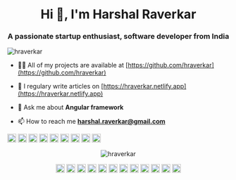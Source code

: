 <h1 align="center">Hi 👋, I'm Harshal Raverkar</h1>
<h3 align="center">A passionate startup enthusiast, software developer from India</h3>
<p align="left"> <img src="https://komarev.com/ghpvc/?username=hraverkar" alt="hraverkar" /> </p>

- 👨‍💻 All of my projects are available at [https://github.com/hraverkar](https://github.com/hraverkar)

- 📝 I regulary write articles on [https://hraverkar.netlify.app](https://hraverkar.netlify.app)

- 💬 Ask me about **Angular framework**

- 📫 How to reach me **harshal.raverkar@gmail.com**

<p align="left"><img src="https://www.flaticon.com/svg/vstatic/svg/423/423068.svg?token=exp=1615704008~hmac=bf118e36f918a21f40576765200f8918" alt="csharp" width="20" height="20"/> <img src="https://www.flaticon.com/svg/vstatic/svg/919/919853.svg?token=exp=1615704065~hmac=0ce62b4b2a145786d3592961166494a5" alt="docker" width="20" height="20"/> <img src="https://www.flaticon.com/svg/vstatic/svg/2748/2748383.svg?token=exp=1615704160~hmac=b4913689acff49799b05edb1db73d009" alt="dotnet" width="20" height="20"/> <img src="https://www.flaticon.com/svg/vstatic/svg/919/919828.svg?token=exp=1615704183~hmac=b5f6362f44eee231e34d952de8b90d11" alt="javascript" width="20" height="20"/> <img src="https://www.flaticon.com/svg/vstatic/svg/919/919832.svg?token=exp=1615704268~hmac=149ea077999a36cb0b784493ef34a745" alt="typescript" width="20" height="20"/> <img src="https://konpa.github.io/devicon/devicon.git/icons/mongodb/mongodb-original-wordmark.svg" alt="mongodb" width="20" height="20"/> <img src="https://konpa.github.io/devicon/devicon.git/icons/postgresql/postgresql-original-wordmark.svg" alt="postgresql" width="20" height="20"/> <img src="https://www.flaticon.com/svg/vstatic/svg/919/919825.svg?token=exp=1615704360~hmac=c17042a921fbc38d4bbac3b7542fbeeb" alt="nodejs" width="20" height="20"/> <img src="https://konpa.github.io/devicon/devicon.git/icons/nginx/nginx-original.svg" alt="nginx" width="20" height="20"/></p><p align="center"> <img src="https://github-readme-stats.vercel.app/api?username=hraverkar&show_icons=true" alt="hraverkar" /> </p>

<p align="center">
<a href="https://medium.com/@hraverkar" target="blank"><img align="center" src="https://cdn.jsdelivr.net/npm/simple-icons@3.0.1/icons/medium.svg" alt="hraverkar" height="20" width="20" /></a>
<a href="https://dev.to/hraverkar" target="blank"><img align="center" src="https://cdn.jsdelivr.net/npm/simple-icons@3.0.1/icons/dev-dot-to.svg" alt="hraverkar" height="20" width="20" /></a>
<a href="https://twitter.com/hraverkar" target="blank"><img align="center" src="https://cdn.jsdelivr.net/npm/simple-icons@3.0.1/icons/twitter.svg" alt="hraverkar" height="20" width="20" /></a>
<a href="https://linkedin.com/in/hraverkar" target="blank"><img align="center" src="https://cdn.jsdelivr.net/npm/simple-icons@3.0.1/icons/linkedin.svg" alt="hraverkar" height="20" width="20" /></a>
<a href="https://stackoverflow.com/users/2635445/harshal" target="blank"><img align="center" src="https://cdn.jsdelivr.net/npm/simple-icons@3.0.1/icons/stackoverflow.svg" alt="2635445/harshal" height="20" width="20" /></a>
<a href="https://codesandbox.com/hraverkar" target="blank"><img align="center" src="https://cdn.jsdelivr.net/npm/simple-icons@3.0.1/icons/codesandbox.svg" alt="hraverkar" height="20" width="20" /></a>
<a href="https://kaggle.com/hraverkar" target="blank"><img align="center" src="https://cdn.jsdelivr.net/npm/simple-icons@3.0.1/icons/kaggle.svg" alt="hraverkar" height="20" width="20" /></a>
<a href="https://fb.com/hraverkar" target="blank"><img align="center" src="https://cdn.jsdelivr.net/npm/simple-icons@3.0.1/icons/facebook.svg" alt="hraverkar" height="20" width="20" /></a>
<a href="https://instagram.com/i.am_harshal" target="blank"><img align="center" src="https://cdn.jsdelivr.net/npm/simple-icons@3.0.1/icons/instagram.svg" alt="hraverkar" height="20" width="20" /></a> 
<a href="https://paypal.me/hraverkar" target="blank"><img align="center" src="https://cdn.jsdelivr.net/npm/simple-icons@3.0.1/icons/paypal.svg" alt="hraverkar" height="20" width="20" /></a>
<a href="https://www.patreon.com/hraverkar/creators" target="blank"><img align="center" src="https://cdn.jsdelivr.net/npm/simple-icons@3.0.1/icons/patreon.svg" alt="hraverkar" height="20" width="20" /></a>
  <a href="https://www.buymeacoffee.com/hraverkar" target="blank"><img align="center" src="https://cdn.jsdelivr.net/npm/simple-icons@3.0.1/icons/buymeacoffee.svg" alt="hraverkar" height="20" width="20" /></a>
</p>
